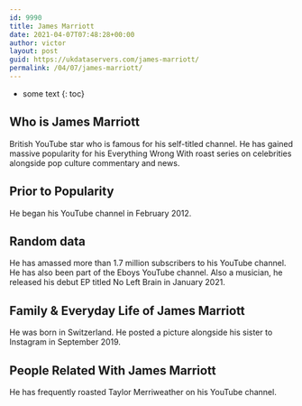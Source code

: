 ```yaml
---
id: 9990
title: James Marriott
date: 2021-04-07T07:48:28+00:00
author: victor
layout: post
guid: https://ukdataservers.com/james-marriott/
permalink: /04/07/james-marriott/
---
```


* some text
{: toc}


## Who is James Marriott



British YouTube star who is famous for his self-titled channel. He has gained massive popularity for his Everything Wrong With roast series on celebrities alongside pop culture commentary and news. 

                
                
                
## Prior to Popularity



He began his YouTube channel in February 2012. 

                
                
                
## Random data



He has amassed more than 1.7 million subscribers to his YouTube channel. He has also been part of the Eboys YouTube channel. Also a musician, he released his debut EP titled No Left Brain in January 2021.

                
                
                
## Family & Everyday Life of James Marriott



He was born in Switzerland. He posted a picture alongside his sister to Instagram in September 2019. 

                
                
                
## People Related With James Marriott



He has frequently roasted Taylor Merriweather on his YouTube channel. 

                
              
            
          
          
          